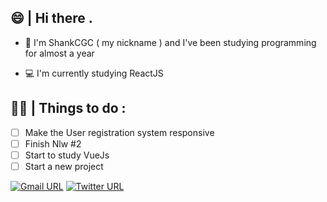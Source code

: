 ## 😄 | Hi there  . 

- 🎈 I'm ShankCGC ( my nickname ) and I've been studying programming for almost a year

- 💻 I'm currently studying ReactJS

## 👨‍💻 | Things to do :

- [ ] Make the User registration system responsive
- [ ] Finish Nlw #2
- [ ] Start to study VueJs
- [ ] Start a new project

[![Gmail URL](https://img.shields.io/twitter/url?color=D44638&label=Email&logo=gmail&logoColor=%23FFF&style=for-the-badge&url=https://mail.google.com/)](mailto:shankcgc@gmail.com)
[![Twitter URL](https://img.shields.io/twitter/url?color=3397d8&label=cgc_shank&logo=twitter&logoColor=%23FFF&style=for-the-badge&url=https%3A%2F%2Fwww.twitter.com/cgc_shank)](https://twitter.com/cgc_shank)
